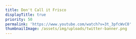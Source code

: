 ```yaml
---
title: Don't Call it Frisco
displayTitle: true
priority: 50
permalink: 'https://www.youtube.com/watch?v=3t_3pfcWvC0'
thumbnailImage: /assets/img/uploads/twitter-banner.png
---
```


